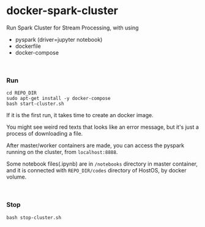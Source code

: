 # docker-spark-cluster

Run Spark Cluster for Stream Processing, with using
- pyspark (driver=jupyter notebook)
- dockerfile
- docker-compose

<br>

### Run
```
cd REPO_DIR
sudo apt-get install -y docker-compose
bash start-cluster.sh
```

If it is the first run, it takes time to create an docker image.

You might see weird red texts that looks like an error message, but it's just a process of downloading a file.

After master/worker containers are made, you can access the pyspark running on the cluster, from ```localhost:8888```.

Some notebook files(.ipynb) are in ```/notebooks``` directory in master container, and it is connected with ```REPO_DIR/codes``` directory of HostOS, by docker volume.

<br>

### Stop
```
bash stop-cluster.sh
```
